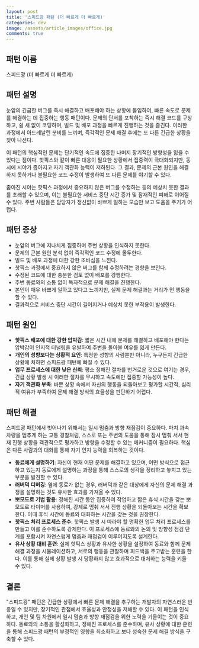 ```yaml
---
layout: post
title: '스피드광 패턴 (더 빠르게 더 빠르게)'
categories: dev
image: /assets/article_images/office.jpg
comments: true
---
```


## 패턴 이름
스피드광 (더 빠르게 더 빠르게)

## 패턴 설명
눈앞의 긴급한 버그를 즉시 해결하고 배포해야 하는 상황에 몰입하여, 빠른 속도로 문제를 해결하는 데 집중하는 행동 패턴이다. 문제의 단서를 포착하는 즉시 해결 코드를 구상하고, 쉴 새 없이 코딩하며, 빌드 및 배포 과정을 빠르게 진행하는 것을 즐긴다. 이러한 과정에서 아드레날린 분비를 느끼며, 즉각적인 문제 해결 후에는 또 다른 긴급한 상황을 찾아 나선다.

이 패턴의 핵심적인 문제는 단기적인 속도에 집중한 나머지 장기적인 방향성을 잃을 수 있다는 점이다. 핫픽스와 같이 빠른 대응이 필요한 상황에서 집중력이 극대화되지만, 동시에 시야가 좁아지고 자기 객관화 능력이 저하된다. 그 결과, 문제의 근본 원인을 해결하지 못하거나 불필요한 코드 수정이 발생하여 또 다른 문제를 야기할 수 있다.

좁아진 시야는 핫픽스 과정에서 중요하지 않은 버그를 수정하는 등의 예상치 못한 결과를 초래할 수 있으며, 이는 불필요한 서비스 중단 시간 증가 및 잠재적인 피해로 이어질 수 있다. 주변 사람들은 담당자가 정신없이 바쁘게 일하는 모습만 보고 도움을 주기가 어렵다.

## 패턴 증상
* 눈앞의 버그에 지나치게 집중하며 주변 상황을 인식하지 못한다.
* 문제의 근본 원인 분석 없이 즉각적인 코드 수정에 몰두한다.
* 빌드 및 배포 과정에 대한 강한 조바심을 느낀다.
* 핫픽스 과정에서 중요하지 않은 버그를 함께 수정하려는 경향을 보인다.
* 수정된 코드에 대한 충분한 검토 없이 배포를 강행한다.
* 주변 동료와의 소통 없이 독자적으로 문제 해결을 진행한다.
* 본인이 매우 바쁘게 일하고 있다고 느끼지만, 실제 문제 해결과는 거리가 먼 행동을 할 수 있다.
* 결과적으로 서비스 중단 시간이 길어지거나 예상치 못한 부작용이 발생한다.

## 패턴 원인
* **핫픽스 배포에 대한 강한 압박감**: 짧은 시간 내에 문제를 해결하고 배포해야 한다는 압박감이 인지적 터널링을 유발하여 주변을 돌아볼 여유를 잃게 만든다.
* **개인의 성향보다는 상황적 요인**: 특정한 성향의 사람뿐만 아니라, 누구든지 긴급한 상황에 처하면 스피드광 패턴에 빠질 수 있다.
* **업무 프로세스에 대한 낮은 신뢰**: 평소 정해진 절차를 번거로운 것으로 여기는 경우, 긴급 상황 발생 시 이러한 절차를 무시하고 속도에만 집중할 가능성이 높다.
* **자기 객관화 부족**: 바쁜 상황 속에서 자신의 행동을 되돌아보고 평가할 시간적, 심리적 여유가 부족하여 문제 해결 방식의 효율성을 판단하기 어렵다.

## 패턴 해결
스피드광 패턴에서 벗어나기 위해서는 일시 멈춤과 방향 재점검이 중요하다. 마치 과속 차량을 멈추게 하는 교통 경찰처럼, 스스로 또는 주변의 도움을 통해 잠시 멈춰 서서 현재 진행 상황을 객관적으로 평가하고 방향을 수정할 수 있는 메커니즘이 필요하다. 핵심은 다른 사람과의 대화를 통해 자기 인지 능력을 회복하는 것이다.

* **동료에게 설명하기**: 자신이 현재 어떤 문제를 해결하고 있으며, 어떤 방식으로 접근하고 있는지 동료에게 설명하는 과정을 통해 스스로의 생각을 정리하고 놓치고 있는 부분을 발견할 수 있다.
* **러버덕 디버깅**: 옆에 동료가 없는 경우, 러버덕과 같은 대상에게 자신의 문제 해결 과정을 설명하는 것도 유사한 효과를 가져올 수 있다.
* **뽀모도로 기법 활용**: 정해진 시간 동안 집중하여 작업하고 짧은 휴식 시간을 갖는 뽀모도로 타이머를 사용하여, 강제로 멈춰 서서 진행 상황을 되돌아보는 시간을 확보한다. 이때 휴식 시간에 동료와 대화하는 시간을 갖는 것을 권장한다.
* **핫픽스 처리 프로세스 준수**: 핫픽스 발생 시 따라야 할 명확한 업무 처리 프로세스를 만들고 이를 준수하도록 강제한다. 이 프로세스에 동료와의 논의 및 방향성 점검 단계를 포함시켜 자연스럽게 멈춤과 재점검이 이루어지도록 설계한다.
* **유사 상황 대비 훈련**: 실제 핫픽스 상황과 유사한 상황을 설정하여 동료와 함께 문제 해결 과정을 시뮬레이션하고, 서로의 행동을 관찰하며 피드백을 주고받는 훈련을 한다. 이를 통해 실제 상황 발생 시 당황하지 않고 효과적으로 대처하는 능력을 키울 수 있다.

## 결론
"스피드광" 패턴은 긴급한 상황에서 빠른 문제 해결을 추구하는 개발자의 자연스러운 반응일 수 있지만, 장기적인 관점에서 효율성과 안정성을 저해할 수 있다. 이 패턴을 인식하고, 개인 및 팀 차원에서 일시 멈춤과 방향 재점검을 위한 노력을 기울이는 것이 중요하다. 동료와의 소통을 활성화하고, 정해진 프로세스를 준수하며, 유사 상황에 대한 훈련을 통해 스피드광 패턴의 부정적인 영향을 최소화하고 보다 성숙한 문제 해결 방식을 구축할 수 있다.
